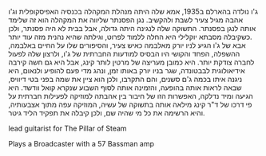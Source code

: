 ג'ו נולדה בהארלם ב1935, אמא שלה היתה מנהלת המקהלה בכנסיה האפיסקופלית וג'ו אהבה מגיל צעיר לשבת ולהקשיב. נגן הפסנתר שליווה את המקהלה הוא זה שלימד אותה לנגן בפסנתר. התשוקה שלה לנגינה היתה גדולה, אבל בבית לא היה פסנתר, ולכן כשקיבלה מסבתא יוקלילי היא החלה ללמוד לפרוט, וגילתה שהיא נהנית מזה עוד יותר.  
אבא של ג'ו הגיע לניו יורק מאלבמה כאיש צעיר, והסיפורים שלו על החיים באלבמה, ההשפלה, הפחד והקושי היו הבסיס למודעות החברתית של ג'ו, ולרצון שלה לפעול לחברה צודקת יותר. היא כמובן מעריצה של מרטין לותר קינג, אבל היא גם חשה קירבה אידיאולוגית לבבטונדה, שגר בניו יורק באותו זמן, ונהג מדי פעם להופיע ולנאום, היא ניגנה איתו בכמה ג'ם סשנים, והם התקרבו, ולכן הוא ציין את שמה בפני בטי דיוויס, שבאה לראות אותה בהופעה, והזמינה אותה לסוף השבוע שנקרא קואל וודשד. היא הגיעה ומיד נדלקה, האפשרות הזו של חיבור בין אהבתה למוזיקה לפעילות חברתית על פי דרכו של ד"ר קינג מילאה אותה בתשוקה של עשיה, המוזיקה עפה מתוך אצבעותיה, והיא הרשימה את כל מי שהיה שם, ולכן קיבלה את תפקיד הליד גיטר.

lead guitarist for The Pillar of Steam

Plays a Broadcaster with a 57 Bassman amp
